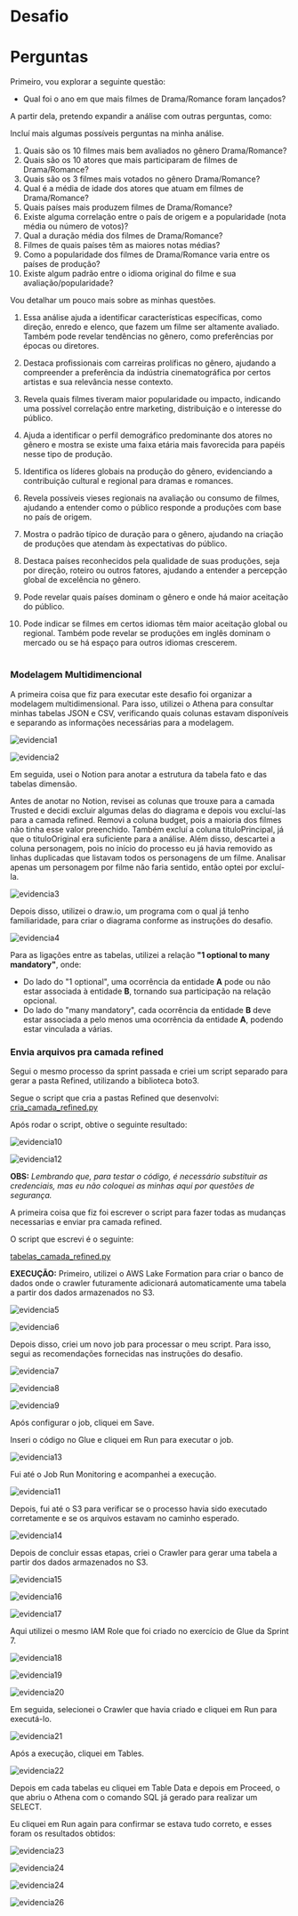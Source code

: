 # Desafio 

# Perguntas

Primeiro, vou explorar a seguinte questão:

* Qual foi o ano em que mais filmes de Drama/Romance foram lançados?

A partir dela, pretendo expandir a análise com outras perguntas, como:

Incluí mais algumas possíveis perguntas na minha análise.

1. Quais são os 10 filmes mais bem avaliados no gênero Drama/Romance?
2. Quais são os 10 atores que mais participaram de filmes de Drama/Romance?
3. Quais são os 3 filmes mais votados no gênero Drama/Romance?
4. Qual é a média de idade dos atores que atuam em filmes de Drama/Romance?
5. Quais países mais produzem filmes de Drama/Romance?
6. Existe alguma correlação entre o país de origem e a popularidade (nota média ou número de votos)?
7. Qual a duração média dos filmes de Drama/Romance?
8. Filmes de quais países têm as maiores notas médias?
9. Como a popularidade dos filmes de Drama/Romance varia entre os países de produção?
10. Existe algum padrão entre o idioma original do filme e sua avaliação/popularidade?

Vou detalhar um pouco mais sobre as minhas questões.
1. Essa análise ajuda a identificar características específicas, como direção, enredo e elenco, que fazem um filme ser altamente avaliado. Também pode revelar tendências no gênero, como preferências por épocas ou diretores.

2. Destaca profissionais com carreiras prolíficas no gênero, ajudando a compreender a preferência da indústria cinematográfica por certos artistas e sua relevância nesse contexto.

3. Revela quais filmes tiveram maior popularidade ou impacto, indicando uma possível correlação entre marketing, distribuição e o interesse do público.

4. Ajuda a identificar o perfil demográfico predominante dos atores no gênero e mostra se existe uma faixa etária mais favorecida para papéis nesse tipo de produção.

5. Identifica os líderes globais na produção do gênero, evidenciando a contribuição cultural e regional para dramas e romances.

6. Revela possíveis vieses regionais na avaliação ou consumo de filmes, ajudando a entender como o público responde a produções com base no país de origem.

7. Mostra o padrão típico de duração para o gênero, ajudando na criação de produções que atendam às expectativas do público.

8. Destaca países reconhecidos pela qualidade de suas produções, seja por direção, roteiro ou outros fatores, ajudando a entender a percepção global de excelência no gênero.

9. Pode revelar quais países dominam o gênero e onde há maior aceitação do público.

10. Pode indicar se filmes em certos idiomas têm maior aceitação global ou regional. Também pode revelar se produções em inglês dominam o mercado ou se há espaço para outros idiomas crescerem.

#
### Modelagem Multidimencional
A primeira coisa que fiz para executar este desafio foi organizar a modelagem multidimensional. Para isso, utilizei o Athena para consultar minhas tabelas JSON e CSV, verificando quais colunas estavam disponíveis e separando as informações necessárias para a modelagem. 

![evidencia1](../Evidencias/evidencia1.png)

![evidencia2](../Evidencias/evidencia2.png)

Em seguida, usei o Notion para anotar a estrutura da tabela fato e das tabelas dimensão.

Antes de anotar no Notion, revisei as colunas que trouxe para a camada Trusted e decidi excluir algumas delas do diagrama e depois vou excluí-las para a camada refined. Removi a coluna budget, pois a maioria dos filmes não tinha esse valor preenchido. Também excluí a coluna tituloPrincipal, já que o tituloOriginal era suficiente para a análise. Além disso, descartei a coluna personagem, pois no início do processo eu já havia removido as linhas duplicadas que listavam todos os personagens de um filme. Analisar apenas um personagem por filme não faria sentido, então optei por excluí-la.

![evidencia3](../Evidencias/evidencia3.png)

Depois disso, utilizei o draw.io, um programa com o qual já tenho familiaridade, para criar o diagrama conforme as instruções do desafio.

![evidencia4](../Evidencias/evidencia4.png)

Para as ligações entre as tabelas, utilizei a relação __"1 optional to many mandatory"__, onde:

* Do lado do "1 optional", uma ocorrência da entidade __A__ pode ou não estar associada à entidade __B__, tornando sua participação na relação opcional.
* Do lado do "many mandatory", cada ocorrência da entidade __B__ deve estar associada a pelo menos uma ocorrência da entidade __A__, podendo estar vinculada a várias.

### Envia arquivos pra camada refined

Segui o mesmo processo da sprint passada e criei um script separado para gerar a pasta Refined, utilizando a biblioteca boto3.

Segue o script que cria a pastas Refined que desenvolvi:
[cria_camada_refined.py](./cria_camada_refined.py)

Após rodar o script, obtive o seguinte resultado:

![evidencia10](../Evidencias/evidencia10.png)

![evidencia12](../Evidencias/evidencia12.png)

__OBS:__ *Lembrando que, para testar o código, é necessário substituir as credenciais, mas eu não coloquei as minhas aqui por questões de segurança.*

A primeira coisa que fiz foi escrever o script para fazer todas as mudanças necessarias e enviar pra camada refined.

O script que escrevi é o seguinte:

[tabelas_camada_refined.py](./tabelas_camada_refined.py)

__EXECUÇÃO:__
Primeiro, utilizei o AWS Lake Formation para criar o banco de dados onde o crawler futuramente adicionará automaticamente uma tabela a partir dos dados armazenados no S3.

![evidencia5](../Evidencias/evidencia5.png)

![evidencia6](../Evidencias/evidencia6.png)

Depois disso, criei um novo job para processar o meu script. Para isso, segui as recomendações fornecidas nas instruções do desafio.

![evidencia7](../Evidencias/evidencia7.png)

![evidencia8](../Evidencias/evidencia8.png)

![evidencia9](../Evidencias/evidencia9.png)

Após configurar o job, cliquei em Save.

Inseri o código no Glue e cliquei em Run para executar o job.

![evidencia13](../Evidencias/evidencia13.png)

Fui até o Job Run Monitoring e acompanhei a execução.

![evidencia11](../Evidencias/evidencia11.gif)

Depois, fui até o S3 para verificar se o processo havia sido executado corretamente e se os arquivos estavam no caminho esperado.

![evidencia14](../Evidencias/evidencia14.gif)

Depois de concluir essas etapas, criei o Crawler para gerar uma tabela a partir dos dados armazenados no S3.

![evidencia15](../Evidencias/evidencia15.png)

![evidencia16](../Evidencias/evidencia16.png)

![evidencia17](../Evidencias/evidencia17.png)

Aqui utilizei o mesmo IAM Role que foi criado no exercício de Glue da Sprint 7.

![evidencia18](../Evidencias/evidencia18.png)

![evidencia19](../Evidencias/evidencia19.png)

![evidencia20](../Evidencias/evidencia20.png)

Em seguida, selecionei o Crawler que havia criado e cliquei em Run para executá-lo.

![evidencia21](../Evidencias/evidencia21.gif)

Após a execução, cliquei em Tables.

![evidencia22](../Evidencias/evidencia22.png)

Depois em cada tabelas eu cliquei em Table Data e depois em Proceed, o que abriu o Athena com o comando SQL já gerado para realizar um SELECT.

Eu cliquei em Run again para confirmar se estava tudo correto, e esses foram os resultados obtidos:

![evidencia23](../Evidencias/evidencia23.png)

![evidencia24](../Evidencias/evidencia24.png)

![evidencia24](../Evidencias/evidencia25.png)

![evidencia26](../Evidencias/evidencia26.png)
